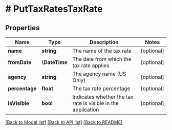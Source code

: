 # # PutTaxRatesTaxRate

## Properties

Name | Type | Description | Notes
------------ | ------------- | ------------- | -------------
**name** | **string** | The name of the tax rate | [optional]
**fromDate** | **\DateTime** | The date from which the tax rate applies | [optional]
**agency** | **string** | The agency name (US Only) | [optional]
**percentage** | **float** | The tax rate percentage | [optional]
**isVisible** | **bool** | Indicates whether the tax rate is visible in the application | [optional]

[[Back to Model list]](../../README.md#models) [[Back to API list]](../../README.md#endpoints) [[Back to README]](../../README.md)
